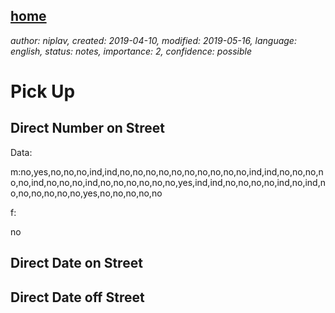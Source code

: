[home](./index.md)
------------------

*author: niplav, created: 2019-04-10, modified: 2019-05-16, language: english, status: notes, importance: 2, confidence: possible*

Pick Up
=======

Direct Number on Street
-----------------------

Data:

m:no,yes,no,no,no,ind,ind,no,no,no,no,no,no,no,no,no,no,ind,ind,no,no,no,no,no,ind,no,no,no,ind,no,no,no,no,no,no,yes,ind,ind,no,no,no,no,ind,no,ind,no,no,no,no,no,no,yes,no,no,no,no,no

f:

no

Direct Date on Street
---------------------

Direct Date off Street
----------------------
